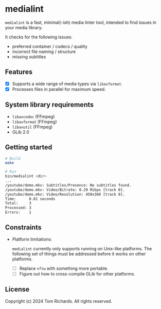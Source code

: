 # medialint

`medialint` is a fast, minimal(-ish) media linter tool, intended to find issues in your media library.

It checks for the following issues:

 - preferred container / codecs / quality
 - incorrect file naming / structure
 - missing subtitles

## Features

 - [x] Supports a wide range of media types via `libavformat`.
 - [x] Processes files in parallel for maximum speed.

## System library requirements

 - `libavcodec` (FFmpeg)
 - `libavformat` (FFmpeg)
 - `libavutil` (FFmpeg)
 - GLib 2.0

## Getting started

```bash
# Build
make

# Run
bin/medialint <dir>
...
/youtube/demo.mkv: Subtitles/Presence: No subtitles found.
/youtube/demo.mkv: Video/Bitrate: 0.29 Mibps [track 0].
/youtube/demo.mkv: Video/Resolution: 450x360 [track 0].
Time:      0.01 seconds
Total:     3
Processed: 3
Errors:    1

```

## Constraints

- Platform limitations:

  `medialint` currently only supports running on Unix-like platforms. The following set of things must be addressed before it works on other platforms.

  - [ ] Replace `nftw` with something more portable.
  - [ ] Figure out how to cross-compile GLib for other platforms.

## License

Copyright (c) 2024 Tom Richards. All rights reserved.

